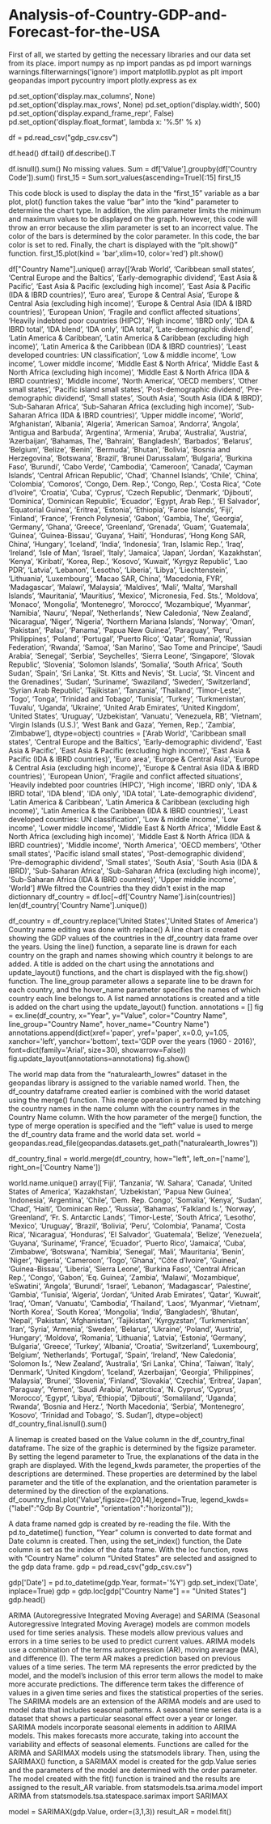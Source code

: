 # Analysis-of-Country-GDP-and-Forecast-for-the-USA
First of all, we started by getting the necessary libraries and our data set from its place.
import numpy as np
import pandas as pd
import warnings
warnings.filterwarnings('ignore')
import matplotlib.pyplot as plt
import geopandas
import pycountry
import plotly.express as ex

pd.set_option('display.max_columns', None)
pd.set_option('display.max_rows', None)
pd.set_option('display.width', 500)
pd.set_option('display.expand_frame_repr', False)
pd.set_option('display.float_format', lambda x: '%.5f' % x)

df = pd.read_csv("gdp_csv.csv")

df.head()
df.tail()
df.describe().T


df.isnull().sum()
No missing values.
Sum = df['Value'].groupby(df['Country Code']).sum()
first_15 = Sum.sort_values(ascending=True)[:15]
first_15

This code block is used to display the data in the “first_15” variable as a bar plot, plot() function takes the value “bar” into the “kind” parameter to determine the chart type. In addition, the xlim parameter limits the minimum and maximum values ​​to be displayed on the graph. However, this code will throw an error because the xlim parameter is set to an incorrect value. The color of the bars is determined by the color parameter. In this code, the bar color is set to red.
Finally, the chart is displayed with the “plt.show()” function.
first_15.plot(kind = 'bar',xlim=10, color='red')
plt.show()

df["Country Name"].unique()
array([‘Arab World’, ‘Caribbean small states’,
‘Central Europe and the Baltics’, ‘Early-demographic dividend’,
‘East Asia & Pacific’,
‘East Asia & Pacific (excluding high income)’,
‘East Asia & Pacific (IDA & IBRD countries)’, ‘Euro area’,
‘Europe & Central Asia’,
‘Europe & Central Asia (excluding high income)’,
‘Europe & Central Asia (IDA & IBRD countries)’, ‘European Union’,
‘Fragile and conflict affected situations’,
‘Heavily indebted poor countries (HIPC)’, ‘High income’,
‘IBRD only’, ‘IDA & IBRD total’, ‘IDA blend’, ‘IDA only’,
‘IDA total’, ‘Late-demographic dividend’,
‘Latin America & Caribbean’,
‘Latin America & Caribbean (excluding high income)’,
‘Latin America & the Caribbean (IDA & IBRD countries)’,
‘Least developed countries: UN classification’,
‘Low & middle income’, ‘Low income’, ‘Lower middle income’,
‘Middle East & North Africa’,
‘Middle East & North Africa (excluding high income)’,
‘Middle East & North Africa (IDA & IBRD countries)’,
‘Middle income’, ‘North America’, ‘OECD members’,
‘Other small states’, ‘Pacific island small states’,
‘Post-demographic dividend’, ‘Pre-demographic dividend’,
‘Small states’, ‘South Asia’, ‘South Asia (IDA & IBRD)’,
‘Sub-Saharan Africa’, ‘Sub-Saharan Africa (excluding high income)’,
‘Sub-Saharan Africa (IDA & IBRD countries)’, ‘Upper middle income’,
‘World’, ‘Afghanistan’, ‘Albania’, ‘Algeria’, ‘American Samoa’,
‘Andorra’, ‘Angola’, ‘Antigua and Barbuda’, ‘Argentina’, ‘Armenia’,
‘Aruba’, ‘Australia’, ‘Austria’, ‘Azerbaijan’, ‘Bahamas, The’,
‘Bahrain’, ‘Bangladesh’, ‘Barbados’, ‘Belarus’, ‘Belgium’,
‘Belize’, ‘Benin’, ‘Bermuda’, ‘Bhutan’, ‘Bolivia’,
‘Bosnia and Herzegovina’, ‘Botswana’, ‘Brazil’,
‘Brunei Darussalam’, ‘Bulgaria’, ‘Burkina Faso’, ‘Burundi’,
‘Cabo Verde’, ‘Cambodia’, ‘Cameroon’, ‘Canada’, ‘Cayman Islands’,
‘Central African Republic’, ‘Chad’, ‘Channel Islands’, ‘Chile’,
‘China’, ‘Colombia’, ‘Comoros’, ‘Congo, Dem. Rep.’, ‘Congo, Rep.’,
‘Costa Rica’, “Cote d’Ivoire”, ‘Croatia’, ‘Cuba’, ‘Cyprus’,
‘Czech Republic’, ‘Denmark’, ‘Djibouti’, ‘Dominica’,
‘Dominican Republic’, ‘Ecuador’, ‘Egypt, Arab Rep.’, ‘El Salvador’,
‘Equatorial Guinea’, ‘Eritrea’, ‘Estonia’, ‘Ethiopia’,
‘Faroe Islands’, ‘Fiji’, ‘Finland’, ‘France’, ‘French Polynesia’,
‘Gabon’, ‘Gambia, The’, ‘Georgia’, ‘Germany’, ‘Ghana’, ‘Greece’,
‘Greenland’, ‘Grenada’, ‘Guam’, ‘Guatemala’, ‘Guinea’,
‘Guinea-Bissau’, ‘Guyana’, ‘Haiti’, ‘Honduras’,
‘Hong Kong SAR, China’, ‘Hungary’, ‘Iceland’, ‘India’, ‘Indonesia’,
‘Iran, Islamic Rep.’, ‘Iraq’, ‘Ireland’, ‘Isle of Man’, ‘Israel’,
‘Italy’, ‘Jamaica’, ‘Japan’, ‘Jordan’, ‘Kazakhstan’, ‘Kenya’,
‘Kiribati’, ‘Korea, Rep.’, ‘Kosovo’, ‘Kuwait’, ‘Kyrgyz Republic’,
‘Lao PDR’, ‘Latvia’, ‘Lebanon’, ‘Lesotho’, ‘Liberia’, ‘Libya’,
‘Liechtenstein’, ‘Lithuania’, ‘Luxembourg’, ‘Macao SAR, China’,
‘Macedonia, FYR’, ‘Madagascar’, ‘Malawi’, ‘Malaysia’, ‘Maldives’,
‘Mali’, ‘Malta’, ‘Marshall Islands’, ‘Mauritania’, ‘Mauritius’,
‘Mexico’, ‘Micronesia, Fed. Sts.’, ‘Moldova’, ‘Monaco’, ‘Mongolia’,
‘Montenegro’, ‘Morocco’, ‘Mozambique’, ‘Myanmar’, ‘Namibia’,
‘Nauru’, ‘Nepal’, ‘Netherlands’, ‘New Caledonia’, ‘New Zealand’,
‘Nicaragua’, ‘Niger’, ‘Nigeria’, ‘Northern Mariana Islands’,
‘Norway’, ‘Oman’, ‘Pakistan’, ‘Palau’, ‘Panama’,
‘Papua New Guinea’, ‘Paraguay’, ‘Peru’, ‘Philippines’, ‘Poland’,
‘Portugal’, ‘Puerto Rico’, ‘Qatar’, ‘Romania’,
‘Russian Federation’, ‘Rwanda’, ‘Samoa’, ‘San Marino’,
‘Sao Tome and Principe’, ‘Saudi Arabia’, ‘Senegal’, ‘Serbia’,
‘Seychelles’, ‘Sierra Leone’, ‘Singapore’, ‘Slovak Republic’,
‘Slovenia’, ‘Solomon Islands’, ‘Somalia’, ‘South Africa’,
‘South Sudan’, ‘Spain’, ‘Sri Lanka’, ‘St. Kitts and Nevis’,
‘St. Lucia’, ‘St. Vincent and the Grenadines’, ‘Sudan’, ‘Suriname’,
‘Swaziland’, ‘Sweden’, ‘Switzerland’, ‘Syrian Arab Republic’,
‘Tajikistan’, ‘Tanzania’, ‘Thailand’, ‘Timor-Leste’, ‘Togo’,
‘Tonga’, ‘Trinidad and Tobago’, ‘Tunisia’, ‘Turkey’,
‘Turkmenistan’, ‘Tuvalu’, ‘Uganda’, ‘Ukraine’,
‘United Arab Emirates’, ‘United Kingdom’, ‘United States’,
‘Uruguay’, ‘Uzbekistan’, ‘Vanuatu’, ‘Venezuela, RB’, ‘Vietnam’,
‘Virgin Islands (U.S.)’, ‘West Bank and Gaza’, ‘Yemen, Rep.’,
‘Zambia’, ‘Zimbabwe’], dtype=object)
countries = ['Arab World', 'Caribbean small states',
       'Central Europe and the Baltics', 'Early-demographic dividend',
       'East Asia & Pacific',
       'East Asia & Pacific (excluding high income)',
       'East Asia & Pacific (IDA & IBRD countries)', 'Euro area',
       'Europe & Central Asia',
       'Europe & Central Asia (excluding high income)',
       'Europe & Central Asia (IDA & IBRD countries)', 'European Union',
       'Fragile and conflict affected situations',
       'Heavily indebted poor countries (HIPC)', 'High income',
       'IBRD only', 'IDA & IBRD total', 'IDA blend', 'IDA only',
       'IDA total', 'Late-demographic dividend',
       'Latin America & Caribbean',
       'Latin America & Caribbean (excluding high income)',
       'Latin America & the Caribbean (IDA & IBRD countries)',
       'Least developed countries: UN classification',
       'Low & middle income', 'Low income', 'Lower middle income',
       'Middle East & North Africa',
       'Middle East & North Africa (excluding high income)',
       'Middle East & North Africa (IDA & IBRD countries)',
       'Middle income', 'North America', 'OECD members',
       'Other small states', 'Pacific island small states',
       'Post-demographic dividend', 'Pre-demographic dividend',
       'Small states', 'South Asia', 'South Asia (IDA & IBRD)',
       'Sub-Saharan Africa', 'Sub-Saharan Africa (excluding high income)',
       'Sub-Saharan Africa (IDA & IBRD countries)', 'Upper middle income',
       'World']
#We filtred the Countries tha they didn't exist in the map dictionnary
df_country = df.loc[~df['Country Name'].isin(countries)]
len(df_country['Country Name'].unique())

df_country = df_country.replace('United States','United States of America')
Country name editing was done with replace()
A line chart is created showing the GDP values ​​of the countries in the df_country data frame over the years. Using the line() function, a separate line is drawn for each country on the graph and names showing which country it belongs to are added. A title is added on the chart using the annotations and update_layout() functions, and the chart is displayed with the fig.show() function.
The line_group parameter allows a separate line to be drawn for each country, and the hover_name parameter specifies the names of which country each line belongs to.
A list named annotations is created and a title is added on the chart using the update_layout() function.
annotations = []
fig = ex.line(df_country, x="Year", y="Value", color="Country Name",
              line_group="Country Name", hover_name="Country Name")
annotations.append(dict(xref='paper', yref='paper', x=0.0, y=1.05,
                              xanchor='left', yanchor='bottom',
                              text='GDP over the years (1960 - 2016)',
                              font=dict(family='Arial',
                                        size=30),
                              showarrow=False))
fig.update_layout(annotations=annotations)
fig.show()

The world map data from the “naturalearth_lowres” dataset in the geopandas library is assigned to the variable named world. Then, the df_country dataframe created earlier is combined with the world dataset using the merge() function. This merge operation is performed by matching the country names in the name column with the country names in the Country Name column.
With the how parameter of the merge() function, the type of merge operation is specified and the “left” value is used to merge the df_country data frame and the world data set.
world = geopandas.read_file(geopandas.datasets.get_path("naturalearth_lowres"))

df_country_final = world.merge(df_country, how="left", left_on=['name'], right_on=['Country Name'])

world.name.unique()
array([‘Fiji’, ‘Tanzania’, ‘W. Sahara’, ‘Canada’,
‘United States of America’, ‘Kazakhstan’, ‘Uzbekistan’,
‘Papua New Guinea’, ‘Indonesia’, ‘Argentina’, ‘Chile’,
‘Dem. Rep. Congo’, ‘Somalia’, ‘Kenya’, ‘Sudan’, ‘Chad’, ‘Haiti’,
‘Dominican Rep.’, ‘Russia’, ‘Bahamas’, ‘Falkland Is.’, ‘Norway’,
‘Greenland’, ‘Fr. S. Antarctic Lands’, ‘Timor-Leste’,
‘South Africa’, ‘Lesotho’, ‘Mexico’, ‘Uruguay’, ‘Brazil’,
‘Bolivia’, ‘Peru’, ‘Colombia’, ‘Panama’, ‘Costa Rica’, ‘Nicaragua’,
‘Honduras’, ‘El Salvador’, ‘Guatemala’, ‘Belize’, ‘Venezuela’,
‘Guyana’, ‘Suriname’, ‘France’, ‘Ecuador’, ‘Puerto Rico’,
‘Jamaica’, ‘Cuba’, ‘Zimbabwe’, ‘Botswana’, ‘Namibia’, ‘Senegal’,
‘Mali’, ‘Mauritania’, ‘Benin’, ‘Niger’, ‘Nigeria’, ‘Cameroon’,
‘Togo’, ‘Ghana’, “Côte d’Ivoire”, ‘Guinea’, ‘Guinea-Bissau’,
‘Liberia’, ‘Sierra Leone’, ‘Burkina Faso’, ‘Central African Rep.’,
‘Congo’, ‘Gabon’, ‘Eq. Guinea’, ‘Zambia’, ‘Malawi’, ‘Mozambique’,
‘eSwatini’, ‘Angola’, ‘Burundi’, ‘Israel’, ‘Lebanon’, ‘Madagascar’,
‘Palestine’, ‘Gambia’, ‘Tunisia’, ‘Algeria’, ‘Jordan’,
‘United Arab Emirates’, ‘Qatar’, ‘Kuwait’, ‘Iraq’, ‘Oman’,
‘Vanuatu’, ‘Cambodia’, ‘Thailand’, ‘Laos’, ‘Myanmar’, ‘Vietnam’,
‘North Korea’, ‘South Korea’, ‘Mongolia’, ‘India’, ‘Bangladesh’,
‘Bhutan’, ‘Nepal’, ‘Pakistan’, ‘Afghanistan’, ‘Tajikistan’,
‘Kyrgyzstan’, ‘Turkmenistan’, ‘Iran’, ‘Syria’, ‘Armenia’, ‘Sweden’,
‘Belarus’, ‘Ukraine’, ‘Poland’, ‘Austria’, ‘Hungary’, ‘Moldova’,
‘Romania’, ‘Lithuania’, ‘Latvia’, ‘Estonia’, ‘Germany’, ‘Bulgaria’,
‘Greece’, ‘Turkey’, ‘Albania’, ‘Croatia’, ‘Switzerland’,
‘Luxembourg’, ‘Belgium’, ‘Netherlands’, ‘Portugal’, ‘Spain’,
‘Ireland’, ‘New Caledonia’, ‘Solomon Is.’, ‘New Zealand’,
‘Australia’, ‘Sri Lanka’, ‘China’, ‘Taiwan’, ‘Italy’, ‘Denmark’,
‘United Kingdom’, ‘Iceland’, ‘Azerbaijan’, ‘Georgia’,
‘Philippines’, ‘Malaysia’, ‘Brunei’, ‘Slovenia’, ‘Finland’,
‘Slovakia’, ‘Czechia’, ‘Eritrea’, ‘Japan’, ‘Paraguay’, ‘Yemen’,
‘Saudi Arabia’, ‘Antarctica’, ‘N. Cyprus’, ‘Cyprus’, ‘Morocco’,
‘Egypt’, ‘Libya’, ‘Ethiopia’, ‘Djibouti’, ‘Somaliland’, ‘Uganda’,
‘Rwanda’, ‘Bosnia and Herz.’, ‘North Macedonia’, ‘Serbia’,
‘Montenegro’, ‘Kosovo’, ‘Trinidad and Tobago’, ‘S. Sudan’],
dtype=object)
df_country_final.isnull().sum()

A linemap is created based on the Value column in the df_country_final dataframe. The size of the graphic is determined by the figsize parameter. By setting the legend parameter to True, the explanations of the data in the graph are displayed. With the legend_kwds parameter, the properties of the descriptions are determined. These properties are determined by the label parameter and the title of the explanation, and the orientation parameter is determined by the direction of the explanations.
df_country_final.plot('Value',figsize=(20,14),legend=True,
                           legend_kwds={"label":"Gdp By Countrie", "orientation":"horizontal"});

A data frame named gdp is created by re-reading the file. With the pd.to_datetime() function, “Year” column is converted to date format and Date column is created. Then, using the set_index() function, the Date column is set as the index of the data frame. With the loc function, rows with “Country Name” column “United States” are selected and assigned to the gdp data frame.
gdp = pd.read_csv("gdp_csv.csv")

gdp['Date'] = pd.to_datetime(gdp.Year, format='%Y')
gdp.set_index('Date', inplace=True)
gdp = gdp.loc[gdp["Country Name"] == "United States"]
gdp.head()

ARIMA (Autoregressive Integrated Moving Average) and SARIMA (Seasonal Autoregressive Integrated Moving Average) models are common models used for time series analysis. These models allow previous values ​​and errors in a time series to be used to predict current values.
ARIMA models use a combination of the terms autoregression (AR), moving average (MA), and difference (I). The term AR makes a prediction based on previous values of a time series. The term MA represents the error predicted by the model, and the model’s inclusion of this error term allows the model to make more accurate predictions. The difference term takes the difference of values in a given time series and fixes the statistical properties of the series.
The SARIMA models are an extension of the ARIMA models and are used to model data that includes seasonal patterns. A seasonal time series data is a dataset that shows a particular seasonal effect over a year or longer. SARIMA models incorporate seasonal elements in addition to ARIMA models. This makes forecasts more accurate, taking into account the variability and effects of seasonal elements.
Functions are called for the ARIMA and SARIMAX models using the statsmodels library. Then, using the SARIMAX() function, a SARIMAX model is created for the gdp.Value series and the parameters of the model are determined with the order parameter. The model created with the fit() function is trained and the results are assigned to the result_AR variable.
from statsmodels.tsa.arima.model import ARIMA
from statsmodels.tsa.statespace.sarimax import SARIMAX

model = SARIMAX(gdp.Value, order=(3,1,3))
result_AR = model.fit()
